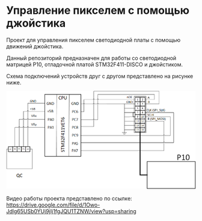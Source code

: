 # Управление пикселем с помощью джойстика
Проект для управления пикселем светодиодной платы с помощью движений джойстика.

Данный репозиторий предназначен для работы со светодиодной матрицей P10, отладочной платой STM32F411-DISCO и джойстиком.

Схема подключений устройств друг с другом представлено на рисунке ниже.

![Иллюстрация к проекту](https://github.com/Ignanastya/p10_joystick_control/blob/main/Princip_schem.png)

Видео работы проекта представлено по ссылке: https://drive.google.com/file/d/1Owo-Jdlg65USb0YUj9jIj1fgJQU1TZNW/view?usp=sharing
